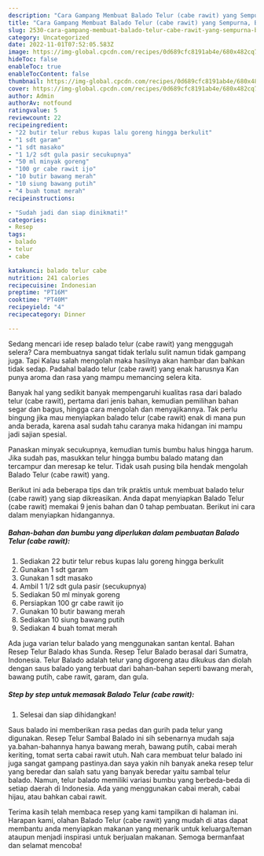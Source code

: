 ```yaml
---
description: "Cara Gampang Membuat Balado Telur (cabe rawit) yang Sempurna, Buat Buka Puasa Lezat"
title: "Cara Gampang Membuat Balado Telur (cabe rawit) yang Sempurna, Buat Buka Puasa Lezat"
slug: 2530-cara-gampang-membuat-balado-telur-cabe-rawit-yang-sempurna-buat-buka-puasa-lezat
category: Uncategorized
date: 2022-11-01T07:52:05.583Z
image: https://img-global.cpcdn.com/recipes/0d689cfc8191ab4e/680x482cq70/balado-telur-cabe-rawit-foto-resep-utama.jpg
hideToc: false
enableToc: true
enableTocContent: false
thumbnail: https://img-global.cpcdn.com/recipes/0d689cfc8191ab4e/680x482cq70/balado-telur-cabe-rawit-foto-resep-utama.jpg
cover: https://img-global.cpcdn.com/recipes/0d689cfc8191ab4e/680x482cq70/balado-telur-cabe-rawit-foto-resep-utama.jpg
author: Admin
authorAv: notfound
ratingvalue: 5
reviewcount: 22
recipeingredient:
- "22 butir telur rebus kupas lalu goreng hingga berkulit"
- "1 sdt garam"
- "1 sdt masako"
- "1 1/2 sdt gula pasir secukupnya"
- "50 ml minyak goreng"
- "100 gr cabe rawit ijo"
- "10 butir bawang merah"
- "10 siung bawang putih"
- "4 buah tomat merah"
recipeinstructions:

- "Sudah jadi dan siap dinikmati!"
categories:
- Resep
tags:
- balado
- telur
- cabe

katakunci: balado telur cabe 
nutrition: 241 calories
recipecuisine: Indonesian
preptime: "PT16M"
cooktime: "PT40M"
recipeyield: "4"
recipecategory: Dinner

---
```



Sedang mencari ide resep balado telur (cabe rawit) yang menggugah selera? Cara membuatnya sangat tidak terlalu sulit namun tidak gampang juga. Tapi Kalau salah mengolah maka hasilnya akan hambar dan bahkan tidak sedap. Padahal balado telur (cabe rawit) yang enak harusnya Kan punya aroma dan rasa yang mampu memancing selera kita.


Banyak hal yang sedikit banyak mempengaruhi kualitas rasa dari balado telur (cabe rawit), pertama dari jenis bahan, kemudian pemilihan bahan segar dan bagus, hingga cara mengolah dan menyajikannya. Tak perlu bingung jika mau menyiapkan balado telur (cabe rawit) enak di mana pun anda berada, karena asal sudah tahu caranya maka hidangan ini mampu jadi sajian spesial.

Panaskan minyak secukupnya, kemudian tumis bumbu halus hingga harum. Jika sudah pas, masukkan telur hingga bumbu balado matang dan tercampur dan meresap ke telur. Tidak usah pusing bila hendak mengolah Balado Telur (cabe rawit) yang.


Berikut ini ada beberapa tips dan trik praktis untuk membuat balado telur (cabe rawit) yang siap dikreasikan. Anda dapat menyiapkan Balado Telur (cabe rawit) memakai 9 jenis bahan dan 0 tahap pembuatan. Berikut ini cara dalam menyiapkan hidangannya.

<!--inarticleads1-->

##### Bahan-bahan dan bumbu yang diperlukan dalam pembuatan Balado Telur (cabe rawit):

1. Sediakan 22 butir telur rebus kupas lalu goreng hingga berkulit
1. Gunakan 1 sdt garam
1. Gunakan 1 sdt masako
1. Ambil 1 1/2 sdt gula pasir (secukupnya)
1. Sediakan 50 ml minyak goreng
1. Persiapkan 100 gr cabe rawit ijo
1. Gunakan 10 butir bawang merah
1. Sediakan 10 siung bawang putih
1. Sediakan 4 buah tomat merah


Ada juga varian telur balado yang menggunakan santan kental. Bahan Resep Telur Balado khas Sunda. Resep Telur Balado berasal dari Sumatra, Indonesia. Telur Balado adalah telur yang digoreng atau dikukus dan diolah dengan saus balado yang terbuat dari bahan-bahan seperti bawang merah, bawang putih, cabe rawit, garam, dan gula. 

<!--inarticleads2-->

##### Step by step untuk memasak Balado Telur (cabe rawit):


1. Selesai dan siap dihidangkan!

Saus balado ini memberikan rasa pedas dan gurih pada telur yang digunakan. Resep Telur Sambal Balado ini sih sebenarnya mudah saja ya.bahan-bahannya hanya bawang merah, bawang putih, cabai merah keriting, tomat serta cabai rawit utuh. Nah cara membuat telur balado ini juga sangat gampang pastinya.dan saya yakin nih banyak aneka resep telur yang beredar dan salah satu yang banyak beredar yaitu sambal telur balado. Namun, telur balado memiliki variasi bumbu yang berbeda-beda di setiap daerah di Indonesia. Ada yang menggunakan cabai merah, cabai hijau, atau bahkan cabai rawit. 

Terima kasih telah membaca resep yang kami tampilkan di halaman ini. Harapan kami, olahan Balado Telur (cabe rawit) yang mudah di atas dapat membantu anda menyiapkan makanan yang menarik untuk keluarga/teman ataupun menjadi inspirasi untuk berjualan makanan. Semoga bermanfaat dan selamat mencoba!
